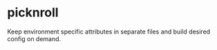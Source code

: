 picknroll
=========

Keep environment specific attributes in separate files and build desired config on demand.


